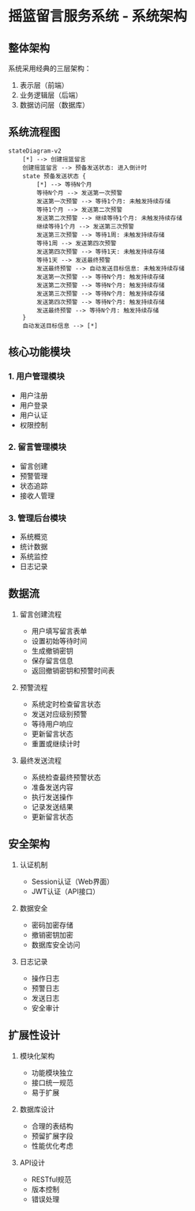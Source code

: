# 摇篮留言服务系统 - 系统架构

## 整体架构

系统采用经典的三层架构：

1. 表示层（前端）
2. 业务逻辑层（后端）
3. 数据访问层（数据库）

## 系统流程图

```mermaid
stateDiagram-v2
    [*] --> 创建摇篮留言
    创建摇篮留言 --> 预备发送状态: 进入倒计时
    state 预备发送状态 {
        [*] --> 等待N个月
        等待N个月 --> 发送第一次预警
        发送第一次预警 --> 等待1个月: 未触发持续存储
        等待1个月 --> 发送第二次预警
        发送第二次预警 --> 继续等待1个月: 未触发持续存储
        继续等待1个月 --> 发送第三次预警
        发送第三次预警 --> 等待1周: 未触发持续存储
        等待1周 --> 发送第四次预警
        发送第四次预警 --> 等待1天: 未触发持续存储
        等待1天 --> 发送最终预警
        发送最终预警 --> 自动发送目标信息: 未触发持续存储
        发送第一次预警 --> 等待N个月: 触发持续存储
        发送第二次预警 --> 等待N个月: 触发持续存储
        发送第三次预警 --> 等待N个月: 触发持续存储
        发送第四次预警 --> 等待N个月: 触发持续存储
        发送最终预警 --> 等待N个月: 触发持续存储
    }
    自动发送目标信息 --> [*]
```

## 核心功能模块

### 1. 用户管理模块

- 用户注册
- 用户登录
- 用户认证
- 权限控制

### 2. 留言管理模块

- 留言创建
- 预警管理
- 状态追踪
- 接收人管理

### 3. 管理后台模块

- 系统概览
- 统计数据
- 系统监控
- 日志记录

## 数据流

1. 留言创建流程

   - 用户填写留言表单
   - 设置初始等待时间
   - 生成撤销密钥
   - 保存留言信息
   - 返回撤销密钥和预警时间表
2. 预警流程

   - 系统定时检查留言状态
   - 发送对应级别预警
   - 等待用户响应
   - 更新留言状态
   - 重置或继续计时
3. 最终发送流程

   - 系统检查最终预警状态
   - 准备发送内容
   - 执行发送操作
   - 记录发送结果
   - 更新留言状态

## 安全架构

1. 认证机制

   - Session认证（Web界面）
   - JWT认证（API接口）
2. 数据安全

   - 密码加密存储
   - 撤销密钥加密
   - 数据库安全访问
3. 日志记录

   - 操作日志
   - 预警日志
   - 发送日志
   - 安全审计

## 扩展性设计

1. 模块化架构

   - 功能模块独立
   - 接口统一规范
   - 易于扩展
2. 数据库设计

   - 合理的表结构
   - 预留扩展字段
   - 性能优化考虑
3. API设计

   - RESTful规范
   - 版本控制
   - 错误处理
